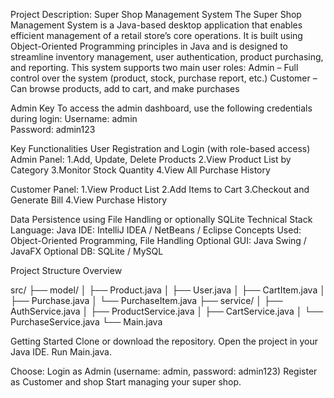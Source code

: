 Project Description: Super Shop Management System
The Super Shop Management System is a Java-based desktop application that enables efficient management of a retail store’s core operations. It is built using Object-Oriented Programming principles in Java and is designed to streamline inventory management, user authentication, product purchasing, and reporting.
This system supports two main user roles:
Admin – Full control over the system (product, stock, purchase report, etc.)
Customer – Can browse products, add to cart, and make purchases

Admin Key
To access the admin dashboard, use the following credentials during login:
Username: admin  
Password: admin123

Key Functionalities
User Registration and Login (with role-based access)
Admin Panel: 
1.Add, Update, Delete Products
2.View Product List by Category
3.Monitor Stock Quantity
4.View All Purchase History

Customer Panel:
1.View Product List
2.Add Items to Cart
3.Checkout and Generate Bill
4.View Purchase History

Data Persistence using File Handling or optionally SQLite
Technical Stack
Language: Java
IDE: IntelliJ IDEA / NetBeans / Eclipse
Concepts Used: Object-Oriented Programming, File Handling
Optional GUI: Java Swing / JavaFX
Optional DB: SQLite / MySQL

Project Structure Overview

src/
 ├── model/
 │   ├── Product.java
 │   ├── User.java
 │   ├── CartItem.java
 │   ├── Purchase.java
 │   └── PurchaseItem.java
 ├── service/
 │   ├── AuthService.java
 │   ├── ProductService.java
 │   ├── CartService.java
 │   └── PurchaseService.java
 └── Main.java


Getting Started
Clone or download the repository.
Open the project in your Java IDE.
Run Main.java.

Choose:
Login as Admin (username: admin, password: admin123)
Register as Customer and shop
Start managing your super shop.

